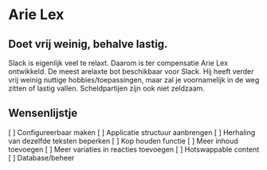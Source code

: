 

Arie Lex
========


Doet vrij weinig, behalve lastig.
---------------------------------

Slack is eigenlijk veel te relaxt. Daarom is ter compensatie Arie Lex ontwikkeld. De meest arelaxte bot beschikbaar voor Slack. Hij heeft verder vrij weinig nuttige hobbies/toepassingen, maar zal je voornamelijk in de weg zitten of lastig vallen. Scheldpartijen zijn ook niet zeldzaam.


Wensenlijstje
-------------

[ ] Configureerbaar maken
[ ] Applicatie structuur aanbrengen
[ ] Herhaling van dezelfde teksten beperken
[ ] Kop houden functie
[ ] Meer inhoud toevoegen
[ ] Meer variaties in reacties toevoegen
[ ] Hotswappable content
[ ] Database/beheer
